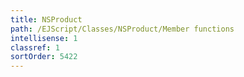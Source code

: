 ```yaml
---
title: NSProduct
path: /EJScript/Classes/NSProduct/Member functions
intellisense: 1
classref: 1
sortOrder: 5422
---
```





